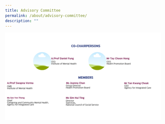 ```yaml
---
title: Advisory Committee
permalink: /about/advisory-committee/
description: ""
---
```

![](/images/advcommv4.png)